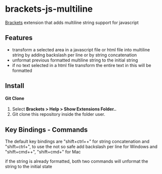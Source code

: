 brackets-js-multiline
=====================

[Brackets](https://github.com/adobe/brackets/) extension that adds multiline string support for javascript


## Features
* transform a selected area in a javascript file or html file into multiline string 
by adding backslash per line or by string concatenation
* unformat previous formatted multiline string to the initial string
* if no text selected in a html file transform the entire text in this will be formatted

## Install

#### Git Clone
1. Select **Brackets > Help > Show Extensions Folder..**
2. Git clone this repository inside the folder user.


## Key Bindings - Commands

The default key bindings are "shift+ctrl++" for string concatenation and "shift+ctrl+\",
to use the not so safe add backslash per line for Windows and "shift+cmd++", "shift+cmd+\" for Mac

if the string is already formatted, both two commands will unformat the string to the
initial state



